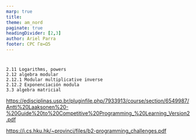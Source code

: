 ```yaml
---
marp: true
title: 
theme: am_nord
paginate: true
headingDivider: [2,3]
author: Ariel Parra
footer: CPC Γα=Ω5
---
```


<!-- _class: cover_e -->
<!-- _paginate: "" -->
<!-- _footer: ![](./img/GALLOS_black_rectangle_transparent.png) -->
<!-- _header: ![](./img/GALLO.png) -->

# <!-- fit -->



    2.11 Logarithms, powers
    2.12 algebra modular
    2.12.1 Modular multiplicative inverse
    2.12.2 Exponenciación modula
    3.3	algebra matricial



https://edisciplinas.usp.br/pluginfile.php/7933913/course/section/6549987/Antti%20Laaksonen%20-%20Guide%20to%20Competitive%20Programming_%20Learning_Version2.pdf


<https://i.cs.hku.hk/~provinci/files/b2-programming_challenges.pdf>